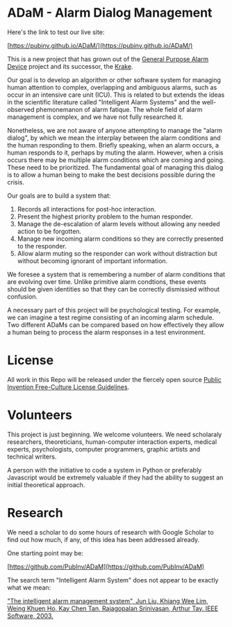 # ADaM - Alarm Dialog Management

Here's the link to test our live site:

[https://pubinv.github.io/ADaM/](https://pubinv.github.io/ADaM/)


This is a new project that has grown out of the [General Purpose Alarm Device](https://github.com/PubInv/general-purpose-alarm-device) project
and its successor, the [Krake](https://github.com/PubInv/krake).

Our goal is to develop an algorithm or other software system for managing human attention to complex, overlapping and ambiguous alarms, such as occur
in an intensive care unit (ICU). This is related to but extends the ideas in the scientific literature called "Intelligent Alarm Systems" and 
the well-observed phemonemanon of alarm fatique.  The whole field of alarm management is complex, and we have not fully researched it.

Nonetheless, we are not aware of anyone attempting to manage the "alarm dialog", by which we mean the interplay between the alarm conditions and the human responding to them. Briefly speaking, when an alarm occurs, a human responds to it, perhaps by muting the alarm. However, when 
a crisis occurs there may be multiple alarm conditions which are coming and going. These need to be prioritized.
The fundamental goal of managing this dialog is to allow a human being to make the best decisions possible during the crisis. 

Our goals are to build a system that:
1. Records all interactions for post-hoc interaction.
2. Present the highest priority problem to the human responder.
3. Manage the de-escalation of alarm levels without allowing any needed action to be forgotten.
4. Manage new incoming alarm conditions so they are correctly presented to the responder.
5. Allow alarm muting so the responder can work without distraction but without becoming ignorant of important information.

We foresee a system that is remembering a number of alarm conditions that are evolving over time. Unlike primitive alarm condtions, these
events should be given identities so that they can be correctly dismissied without confusion.

A necessary part of this project will be psychological testing. For example, we can imagine a test regime consisting of an incoming alarm schedule.
Two different ADaMs can be compared based on how effectively they allow a human being to process the alarm responses in a test environment.

# License

All work in this Repo will be released under the fiercely open source [Public Invention Free-Culture License Guidelines](https://github.com/PubInv/PubInv-License-Guidelines).

# Volunteers

This project is just beginning. We welcome volunteers. We need scholaraly researchers, theoreticians, human-computer interaction experts, medical experts, psychologists, computer programmers, graphic artists and technical writers.

A person with the initiative to code a system in Python or preferably Javascript would be extremely valuable if they had the ability to suggest an initial theoretical approach.

# Research

We need a scholar to do some hours of research with Google Scholar to find out how much, if any, of this idea has been addressed already.

One starting point may be:

[https://github.com/PubInv/ADaM](https://github.com/PubInv/ADaM)


The search term "Intelligent Alarm System" does not appear to be exactly what we mean:

["The intelligent alarm management system", Jun Liu, Khiang Wee Lim, Weing Khuen Ho, Kay Chen Tan, Rajagopalan Srinivasan, Arthur Tay. IEEE Software, 2003.](https://www.researchgate.net/profile/Rajagopalan-Srinivasan-3/publication/3247961_The_intelligent_alarm_management_system/links/5860c85008ae329d61fcb03a/The-intelligent-alarm-management-system.pdf)

